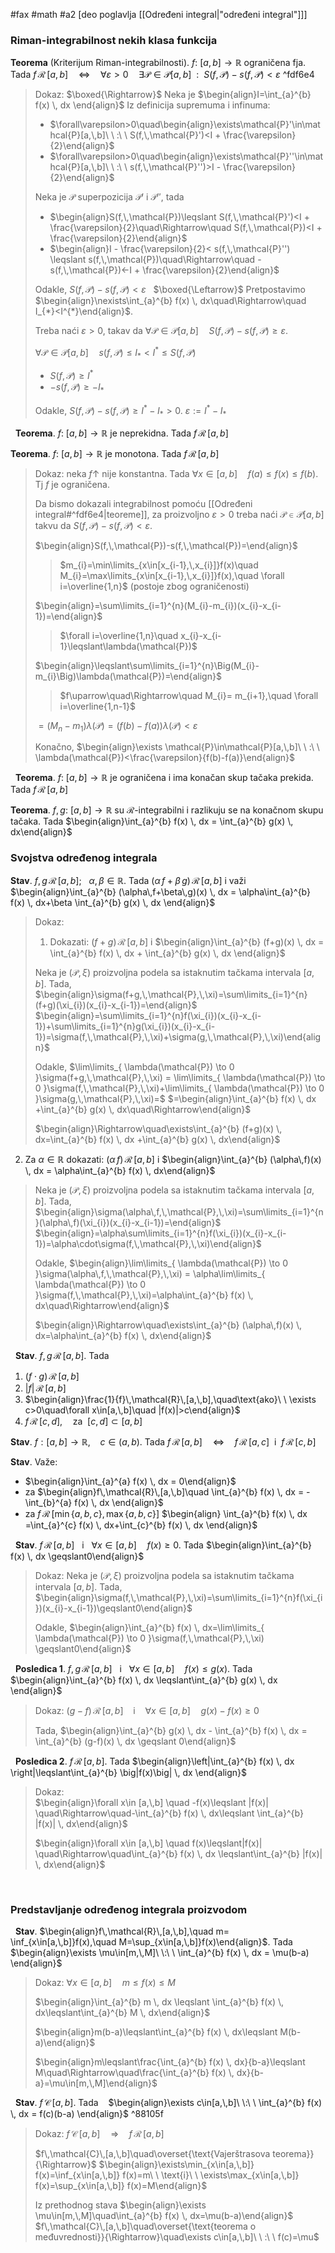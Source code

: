 #fax #math #a2 [deo poglavlja [[Određeni integral|"određeni integral"]]]

### Riman-integrabilnost nekih klasa funkcija

**Teorema** (Kriterijum Riman-integrabilnosti). $f:\ [a,\,b]\to\mathbb{R}$ ograničena fja. Tada
$f\,\mathcal{R}\,[a,\,b]\quad\Leftrightarrow\quad\forall\varepsilon>0\quad\exists\mathcal{P}\in\mathcal{P}[a,\,b]\ \ :\ \ S(f,\,\mathcal{P})-s(f,\,\mathcal{P})<\varepsilon$ ^fdf6e4
> Dokaz: $\boxed{\Rightarrow}$ Neka je $\begin{align}I=\int_{a}^{b} f(x) \, dx \end{align}$
> Iz definicija supremuma i infinuma:
> - $\forall\varepsilon>0\quad\begin{align}\exists\mathcal{P}'\in\mathcal{P}[a,\,b]\ \ :\ \ S(f,\,\mathcal{P}')<I + \frac{\varepsilon}{2}\end{align}$
> - $\forall\varepsilon>0\quad\begin{align}\exists\mathcal{P}''\in\mathcal{P}[a,\,b]\ \ :\ \ s(f,\,\mathcal{P}'')>I - \frac{\varepsilon}{2}\end{align}$
> 
> Neka je $\mathcal{P}$ superpozicija $\mathcal{P}'$ i $\mathcal{P}''$, tada
> - $\begin{align}S(f,\,\mathcal{P})\leqslant S(f,\,\mathcal{P}')<I + \frac{\varepsilon}{2}\quad\Rightarrow\quad S(f,\,\mathcal{P})<I + \frac{\varepsilon}{2}\end{align}$
> - $\begin{align}I - \frac{\varepsilon}{2}< s(f,\,\mathcal{P}'') \leqslant s(f,\,\mathcal{P})\quad\Rightarrow\quad -s(f,\,\mathcal{P})<-I + \frac{\varepsilon}{2}\end{align}$
>  
>  Odakle, $S(f,\,\mathcal{P})-s(f,\,\mathcal{P})<\varepsilon$
>  $\:$
>  $\boxed{\Leftarrow}$ Pretpostavimo $\begin{align}\nexists\int_{a}^{b} f(x) \, dx\quad\Rightarrow\quad I_{*}<I^{*}\end{align}$.
>  
>  Treba naći $\varepsilon>0$, takav da $\forall\mathcal{P}\in\mathcal{P}[a,\,b]\quad S(f,\,\mathcal{P})-s(f,\,\mathcal{P})\geqslant\varepsilon$.
>  
>  $\forall\mathcal{P}\in\mathcal{P}[a,\,b]\quad s(f,\,\mathcal{P})\leqslant I_{*}<I^{*}\leqslant S(f,\,\mathcal{P})$
>   - $S(f,\,\mathcal{P}) \geqslant I^{*}$
>  - $-s(f,\,\mathcal{P}) \geqslant -I_{*}$
>
>Odakle, $S(f,\,\mathcal{P})-s(f,\,\mathcal{P}) \geqslant I^{*}-I_{*} > 0$.
>$\varepsilon:=I^{*}-I_{*}$

$\:$
**Teorema**. $f:\ [a,\,b]\to \mathbb{R}$ je neprekidna. Tada  $f\,\mathcal{R}\,[a,\,b]$

**Teorema**. $f:\ [a,\,b]\to \mathbb{R}$ je monotona. Tada  $f\,\mathcal{R}\,[a,\,b]$
> Dokaz: neka $f\uparrow$ nije konstantna.
> Tada $\forall x\in[a,\,b]\quad f(a)\leqslant f(x)\leqslant f(b)$. Tj $f$ je ograničena.
> 
> Da bismo dokazali integrabilnost pomoću [[Određeni integral#^fdf6e4|teoreme]], za proizvoljno $\varepsilon>0$ treba naći $\mathcal{P}\in\mathcal{P}[a,\,b]$ takvu da $S(f,\,\mathcal{P})-s(f,\,\mathcal{P})<\varepsilon$.
> 
> $\begin{align}S(f,\,\mathcal{P})-s(f,\,\mathcal{P})=\end{align}$
> > $m_{i}=\min\limits_{x\in[x_{i-1},\,x_{i}]}f(x)\quad M_{i}=\max\limits_{x\in[x_{i-1},\,x_{i}]}f(x),\quad \forall i=\overline{1,n}$
> > (postoje zbog ograničenosti)
> 
> $\begin{align}=\sum\limits_{i=1}^{n}(M_{i}-m_{i})(x_{i}-x_{i-1})=\end{align}$
> >$\forall i=\overline{1,n}\quad x_{i}-x_{i-1}\leqslant\lambda(\mathcal{P})$
>
> $\begin{align}\leqslant\sum\limits_{i=1}^{n}\Big(M_{i}-m_{i}\Big)\lambda(\mathcal{P})=\end{align}$
>
> >$f\uparrow\quad\Rightarrow\quad M_{i}= m_{i+1},\quad \forall i=\overline{1,n-1}$
> 
> $=\Big(M_{n}-m_{1}\Big)\lambda(\mathcal{P}) =\Big(f(b)-f(a)\Big)\lambda(\mathcal{P})<\varepsilon$
> 
> Konačno, $\begin{align}\exists \mathcal{P}\in\mathcal{P}[a,\,b]\ \ :\ \ \lambda(\mathcal{P})<\frac{\varepsilon}{f(b)-f(a)}\end{align}$

$\:$
**Teorema**. $f:\ [a,\,b]\to \mathbb{R}$ je ograničena i ima konačan skup tačaka prekida. Tada  $f\,\mathcal{R}\,[a,\,b]$

**Teorema**. $f,\,g:\ [a,\,b]\to \mathbb{R}$ su $\mathcal{R}$-integrabilni i razlikuju se na konačnom skupu tačaka. Tada
$\begin{align}\int_{a}^{b} f(x) \, dx = \int_{a}^{b} g(x) \, dx\end{align}$

### Svojstva određenog integrala
**Stav**.  $f,\,g\,\mathcal{R}\,[a,\,b]$; $\ \ \alpha,\,\beta\in\mathbb{R}$. Tada $(\alpha\,f+\beta\,g)\,\mathcal{R}\,[a,\,b]$ i važi
$\begin{align}\int_{a}^{b} (\alpha\,f+\beta\,g)(x) \, dx = \alpha\int_{a}^{b} f(x) \, dx+\beta \int_{a}^{b} g(x) \, dx \end{align}$
> Dokaz:
> 1. Dokazati: $(f+g)\,\mathcal{R}\,[a,\,b]$ i $\begin{align}\int_{a}^{b} (f+g)(x) \, dx = \int_{a}^{b} f(x) \, dx + \int_{a}^{b} g(x) \, dx \end{align}$
>
>Neka je $(\mathcal{P},\,\xi)$ proizvoljna podela sa istaknutim tačkama intervala $[a,\,b]$.
>Tada, $\begin{align}\sigma(f+g,\,\mathcal{P},\,\xi)=\sum\limits_{i=1}^{n}(f+g)(\xi_{i})(x_{i}-x_{i-1})=\end{align}$
>$\begin{align}=\sum\limits_{i=1}^{n}f(\xi_{i})(x_{i}-x_{i-1})+\sum\limits_{i=1}^{n}g(\xi_{i})(x_{i}-x_{i-1})=\sigma(f,\,\mathcal{P},\,\xi)+\sigma(g,\,\mathcal{P},\,\xi)\end{align}$
>
>Odakle, $\lim\limits_{ \lambda(\mathcal{P}) \to 0 }\sigma(f+g,\,\mathcal{P},\,\xi) = \lim\limits_{ \lambda(\mathcal{P}) \to 0 }\sigma(f,\,\mathcal{P},\,\xi)+\lim\limits_{ \lambda(\mathcal{P}) \to 0 }\sigma(g,\,\mathcal{P},\,\xi)=$
>$=\begin{align}\int_{a}^{b} f(x) \, dx +\int_{a}^{b} g(x) \, dx\quad\Rightarrow\end{align}$
>
>$\begin{align}\Rightarrow\quad\exists\int_{a}^{b} (f+g)(x) \, dx=\int_{a}^{b} f(x) \, dx +\int_{a}^{b} g(x) \, dx\end{align}$ 
>$\:$
>
2. Za $\alpha\in\mathbb{R}$ dokazati: $(\alpha\,f)\,\mathcal{R}\,[a,\,b]$ i $\begin{align}\int_{a}^{b} (\alpha\,f)(x) \, dx = \alpha\int_{a}^{b} f(x) \, dx\end{align}$
>
>Neka je $(\mathcal{P},\,\xi)$ proizvoljna podela sa istaknutim tačkama intervala $[a,\,b]$.
>Tada, $\begin{align}\sigma(\alpha\,f,\,\mathcal{P},\,\xi)=\sum\limits_{i=1}^{n}(\alpha\,f)(\xi_{i})(x_{i}-x_{i-1})=\end{align}$
>$\begin{align}=\alpha\sum\limits_{i=1}^{n}f(\xi_{i})(x_{i}-x_{i-1})=\alpha\cdot\sigma(f,\,\mathcal{P},\,\xi)\end{align}$
>
>Odakle, $\begin{align}\lim\limits_{ \lambda(\mathcal{P}) \to 0 }\sigma(\alpha\,f,\,\mathcal{P},\,\xi) = \alpha\lim\limits_{ \lambda(\mathcal{P}) \to 0 }\sigma(f,\,\mathcal{P},\,\xi)=\alpha\int_{a}^{b} f(x) \, dx\quad\Rightarrow\end{align}$
>
>$\begin{align}\Rightarrow\quad\exists\int_{a}^{b} (\alpha\,f)(x) \, dx=\alpha\int_{a}^{b} f(x) \, dx\end{align}$ 

$\:$
**Stav**.  $f,\,g\,\mathcal{R}\,[a,\,b]$. Tada
1. $(f\cdot g)\,\mathcal{R}\,[a,\,b]$
2. $|f|\,\mathcal{R}\,[a,\,b]$
3. $\begin{align}\frac{1}{f}\,\mathcal{R}\,[a,\,b],\quad\text{ako}\ \ \exists c>0\quad\forall x\in[a,\,b]\quad |f(x)|>c\end{align}$
4. $f\,\mathcal{R}\,[c,\,d],\quad\text{za}\ \ [c,\,d]\subset[a,\,b]$

**Stav**. $f:[a,\,b]\to\mathbb{R}$, $\ \:$ $c\in(a,\,b)$. Tada
$f\,\mathcal{R}\,[a,\,b]\quad\Leftrightarrow\quad f\,\mathcal{R}\,[a,\,c]\ \ \text{i}\ \ f\,\mathcal{R}\,[c,\,b]$


**Stav**. Važe:
- $\begin{align}\int_{a}^{a} f(x) \, dx = 0\end{align}$
  $\:$
- za $\begin{align}f\,\mathcal{R}\,[a,\,b]\quad \int_{a}^{b} f(x) \, dx = -\int_{b}^{a} f(x) \, dx \end{align}$
  $\:$
- za $f\,\mathcal{R}\,\big[\min\{ a,\,b,\,c \},\,\max\{ a,\,b,\,c \}]$
  $\begin{align} \int_{a}^{b} f(x) \, dx =\int_{a}^{c} f(x) \, dx+\int_{c}^{b} f(x) \, dx \end{align}$

$\:$
**Stav**. $f\,\mathcal{R}\,[a,\,b] \ \ \ \text{i}\ \ \ \forall x\in[a,\,b]\quad f(x)\geqslant0$.
Tada $\begin{align}\int_{a}^{b} f(x) \, dx \geqslant0\end{align}$
> Dokaz:
> Neka je $(\mathcal{P},\,\xi)$ proizvoljna podela sa istaknutim tačkama intervala $[a,\,b]$.
>Tada, $\begin{align}\sigma(f,\,\mathcal{P},\,\xi)=\sum\limits_{i=1}^{n}f(\xi_{i})(x_{i}-x_{i-1})\geqslant0\end{align}$
>
>Odakle, $\begin{align}\int_{a}^{b} f(x) \, dx=\lim\limits_{ \lambda(\mathcal{P}) \to 0 }\sigma(f,\,\mathcal{P},\,\xi) \geqslant0\end{align}$


$\:$
**Posledica 1**. $f,\,g\,\mathcal{R}\,[a,\,b] \ \ \ \text{i}\ \ \ \forall x\in[a,\,b]\quad f(x)\leqslant g(x)$. Tada $\begin{align}\int_{a}^{b} f(x) \, dx \leqslant\int_{a}^{b} g(x) \, dx \end{align}$
> Dokaz: $(g-f)\,\mathcal{R}\,[a,\,b]$ $\ \:$ i $\ \:$ $\forall x\in[a,\,b]\quad g(x)-f(x)\geqslant0$
> 
> Tada, $\begin{align}\int_{a}^{b} g(x) \, dx - \int_{a}^{b} f(x) \, dx = \int_{a}^{b} (g-f)(x) \, dx \geqslant 0\end{align}$


$\:$
**Posledica 2**. $f\,\mathcal{R}\,[a,\,b]$. Tada $\begin{align}\left|\int_{a}^{b} f(x) \, dx \right|\leqslant\int_{a}^{b} \big|f(x)\big| \, dx \end{align}$
> Dokaz:  
> $\begin{align}\forall x\in [a,\,b] \quad -f(x)\leqslant |f(x)| \quad\Rightarrow\quad-\int_{a}^{b} f(x) \, dx\leqslant \int_{a}^{b} |f(x)| \, dx\end{align}$ 
> 
> $\begin{align}\forall x\in [a,\,b] \quad f(x)\leqslant|f(x)| \quad\Rightarrow\quad\int_{a}^{b} f(x) \, dx \leqslant\int_{a}^{b} |f(x)| \, dx\end{align}$ 

$\:$
### Predstavljanje određenog integrala proizvodom

$\:$
**Stav**. $\begin{align}f\,\mathcal{R}\,[a,\,b],\quad m= \inf_{x\in[a,\,b]}f(x),\quad M=\sup_{x\in[a,\,b]}f(x)\end{align}$. Tada
$\begin{align}\exists \mu\in[m,\,M]\ \:\ \ \int_{a}^{b} f(x) \, dx = \mu(b-a) \end{align}$
> Dokaz: 
> $\forall x\in[a,\,b]\quad m\leqslant f(x)\leqslant M$
> 
> $\begin{align}\int_{a}^{b} m \, dx  \leqslant \int_{a}^{b} f(x) \, dx\leqslant\int_{a}^{b} M \, dx\end{align}$
> 
> $\begin{align}m(b-a)\leqslant\int_{a}^{b} f(x) \, dx\leqslant M(b-a)\end{align}$
> 
> $\begin{align}m\leqslant\frac{\int_{a}^{b} f(x) \, dx}{b-a}\leqslant M\quad\Rightarrow\quad\frac{\int_{a}^{b} f(x) \, dx}{b-a}=\mu\in[m,\,M]\end{align}$ 

$\:$
**Stav**. $f\,\mathcal{C}\,[a,\,b]$. Tada $\ \:$ $\begin{align}\exists c\in[a,\,b]\ \:\ \ \int_{a}^{b} f(x) \, dx = f(c)(b-a) \end{align}$ ^88105f
> Dokaz: $f\,\mathcal{C}\,[a,\,b]\quad\Rightarrow\quad f\,\mathcal{R}\,[a,\,b]$
> 
> $f\,\mathcal{C}\,[a,\,b]\quad\overset{\text{Vajerštrasova teorema}}{\Rightarrow}$
> $\begin{align}\exists\min_{x\in[a,\,b]} f(x)=\inf_{x\in[a,\,b]} f(x)=m\ \ \text{i}\ \ \exists\max_{x\in[a,\,b]} f(x)=\sup_{x\in[a,\,b]} f(x)=M\end{align}$
>
>Iz prethodnog stava $\begin{align}\exists \mu\in[m,\,M]\quad\int_{a}^{b} f(x) \, dx=\mu(b-a)\end{align}$
> $f\,\mathcal{C}\,[a,\,b]\quad\overset{\text{teorema o međuvrednosti}}{\Rightarrow}\quad\exists c\in[a,\,b]\ \ :\ \ f(c)=\mu$